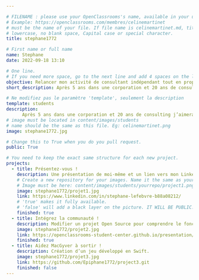 ```yaml
---

# FILENAME : please use your OpenClassrooms's name, available in your url.
# Example: https://openclassrooms.com/membres/celinemartinet
# must be the name of your file. If file name is celinemartinet.md, title is celinemartinet.
# lowercase, no blank space, Capital case or special character.
title: stephane1772

# First name or full name
name: Stephane
date: 2022-09-18 13:10

# One line.
# If you need more space, go to the next line and add 4 spaces on the left, as in 'description'.
objective: Relancer mon activité de consultant indépendant tout en proposant du développement d’applications IOS.
short_description: Après 5 ans dans une corporation et 20 ans de consulting j’aimerais faire du développement d’applications IOS. Je commencerai par développer une application à laquelle je pense depuis 15 ans et que personne n’a encore développé.

# Ne modifiez pas le paramètre 'template', seulement la description
template: students
description:
      Après 5 ans dans une corporation et 20 ans de consulting j’aimerais faire du développement d’applications IOS. Je commencerai par développer une application à laquelle je pense depuis 15 ans et que personne n’a encore développé.
# image must be located in content/images/students
# name should be the same as this file. Eg: celinemartinet.png
image: stephane1772.jpg

# Change this to True when you do you pull request.
public: True

# You need to keep the exact same structure for each new project.
projects:
  - title: Présentez-vous !
    description: Une présentation de moi-même et un lien vers mon LinkedIn.
    # Create a new repository for your images. Name it the same as your nickname and profile picture.
    # Image must be here: content/images/students/yourrepo/project1.png
    image: stephane1772/projet1.jpg
    link: https://www.linkedin.com/in/stephane-lefebvre-b88a08212/
    # 'true' makes it fully available.
    # 'false' will add a black layer on the picture. IT WILL BE PUBLIC!
    finished: true
  - title: Intégrez la communauté !
    description: Modifier un projet Open Source pour comprendre le fonctionnement de Git
    image: stephane1772/projet2.jpg
    link: https://openclassrooms-student-center.github.io/presentation/students/stephane1772.html
    finished: true
  - title: Aidez MacGyver à sortir !
    description: Création d’un jeu développé en Swift.
    image: stephane1772/projet3.jpg
    link: https://github.com/Epiphane1772/project3.git
    finished: false
---
```

  
